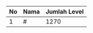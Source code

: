 | No | Nama            | Jumlah Level |
|----|-----------------|--------------|
| 1  | #    |    1270        |
